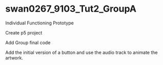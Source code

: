 # swan0267_9103_Tut2_GroupA
Individual Functioning Prototype

Create p5 project

Add Group final code

Add the initial version of a button and use the audio track to animate the artwork.